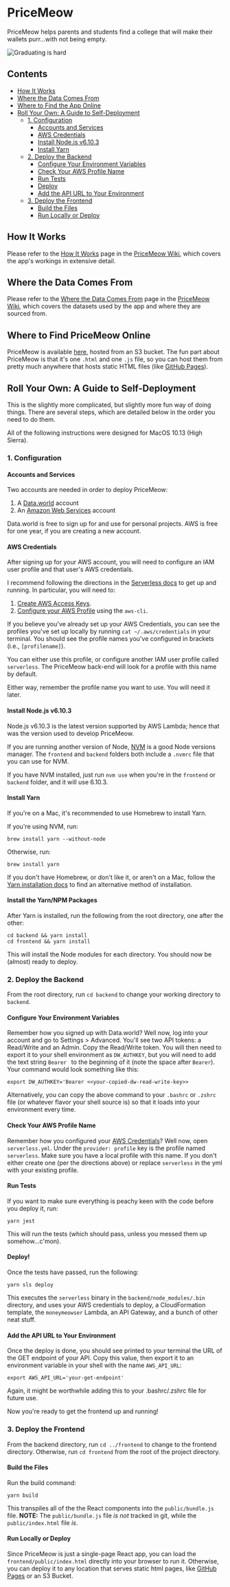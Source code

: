 # PriceMeow

PriceMeow helps parents and students find a college that will make their wallets purr...with not being empty.

![Graduating is hard](https://i.pinimg.com/736x/34/19/d9/3419d97a19677f1d388ae0cb7a9ce971--funny-graduation-caps-decorated-graduation-caps.jpg)

## Contents

- [How It Works](#how-it-works)
- [Where the Data Comes From](#where-the-data-comes-from)
- [Where to Find the App Online](#where-to-find-the-app-online)
- [Roll Your Own: A Guide to Self-Deployment](#roll-your-own-a-guide-to-self-deployment)
  - [1. Configuration](#1-configuration)
    - [Accounts and Services](#accounts-and-services)
    - [AWS Credentials](#aws-credentials)
    - [Install Node.js v6.10.3]()
    - [Install Yarn](#install-yarn)
  - [2. Deploy the Backend](#2-deploy-the-backend)
    - [Configure Your Environment Variables](#configure-your-environment-variables)
    - [Check Your AWS Profile Name](#check-your-aws-profile-name)
    - [Run Tests](#run-tests)
    - [Deploy](#deploy)
    - [Add the API URL to Your Environment](#add-the-api-url-to-your-environment)
  - [3. Deploy the Frontend](#3-deploy-the-frontend)
    - [Build the Files](#build-the-files)
    - [Run Locally or Deploy](#run-locally-or-deploy)

## How It Works

Please refer to the [How It Works](https://github.com/JohnTheSixth/pricemeow/wiki/How-It-Works) page in the [PriceMeow Wiki](https://github.com/JohnTheSixth/pricemeow/wiki), which covers the app's workings in extensive detail.

## Where the Data Comes From

Please refer to the [Where the Data Comes From](https://github.com/JohnTheSixth/pricemeow/wiki/Where-the-Data-Comes-From) page in the [PriceMeow Wiki](https://github.com/JohnTheSixth/pricemeow/wiki), which covers the datasets used by the  app and where they are sourced from.

## Where to Find PriceMeow Online

PriceMeow is available [here](https://s3.us-east-2.amazonaws.com/pricemeow/index.html), hosted from an S3 bucket. The fun part about PriceMeow is that it's one `.html` and one `.js` file, so you can host them from pretty much anywhere that hosts static HTML files (like [GitHub Pages](https://pages.github.com/)).

## Roll Your Own: A Guide to Self-Deployment

This is the slightly more complicated, but slightly more fun way of doing things. There are several steps, which are detailed below in the order you need to do them.

All of the following instructions were designed for MacOS 10.13 (High Sierra).

### 1. Configuration

#### Accounts and Services

Two accounts are needed in order to deploy PriceMeow:

1. A [Data.world](https://data.world/) account
2. An [Amazon Web Services](https://aws.amazon.com/) account

Data.world is free to sign up for and use for personal projects. AWS is free for one year, if you are creating a new account. 

#### AWS Credentials

After signing up for your AWS account, you will need to configure an IAM user profile and that user's AWS credentials.

I recommend following the directions in the [Serverless docs](https://serverless.com/framework/docs/providers/aws/guide/credentials/) to get up and running. In particular, you will need to:

1. [Create AWS Access Keys](https://serverless.com/framework/docs/providers/aws/guide/credentials#creating-aws-access-keys).
2. [Configure your AWS Profile](https://serverless.com/framework/docs/providers/aws/guide/credentials#using-aws-profiles) using the `aws-cli`.

If you believe you've already set up your AWS Credentials, you can see the profiles you've set up locally by running `cat ~/.aws/credentials` in your terminal. You should see the profile names you've configured in brackets (i.e., `[profilename]`).

You can either use this profile, or configure another IAM user profile called `serverless`. The PriceMeow back-end will look for a profile with this name by default.

Either way, remember the profile name you want to use. You will need it later.

#### Install Node.js v6.10.3

Node.js v6.10.3 is the latest version supported by AWS Lambda; hence that was the version used to develop PriceMeow.

If you are running another version of Node, [NVM](https://github.com/creationix/nvm) is a good Node versions manager. The `frontend` and `backend` folders both include a `.nvmrc` file that you can use for NVM.

If you have NVM installed, just run `nvm use` when you're in the `frontend` or `backend` folder, and it will use 6.10.3.

#### Install Yarn

If you're on a Mac, it's recommended to use Homebrew to install Yarn.

If you're using NVM, run:

```
brew install yarn --without-node
```

Otherwise, run:

```
brew install yarn
```

If you don't have Homebrew, or don't like it, or aren't on a Mac, follow the [Yarn installation docs](https://yarnpkg.com/lang/en/docs/install/) to find an alternative method of installation.

#### Install the Yarn/NPM Packages

After Yarn is installed, run the following from the root directory, one after the other:

```
cd backend && yarn install
cd frontend && yarn install
```

This will install the Node modules for each directory. You should now be (almost) ready to deploy.

### 2. Deploy the Backend

From the root directory, run `cd backend` to change your working directory to `backend`.

#### Configure Your Environment Variables

Remember how you signed up with Data.world? Well now, log into your account and go to Settings > Advanced. You'll see two API tokens: a Read/Write and an Admin. Copy the Read/Write token. You will then need to export it to your shell environment as `DW_AUTHKEY`, but you will need to add the text string `Bearer ` to the beginning of it (note the space after `Bearer`). Your command would look something like this:

```
export DW_AUTHKEY='Bearer <<your-copied-dw-read-write-key>>
```

Alternatively, you can copy the above command to your `.bashrc` or `.zshrc` file (or whatever flavor your shell source is) so that it loads into your environment every time.

#### Check Your AWS Profile Name

Remember how you configured your [AWS Credentials](#aws-credentials)? Well now, open `serverless.yml`. Under the `provider: profile` key is the profile named `serverless`. Make sure you have a local profile with this name. If you don't either create one (per the directions above) or replace `serverless` in the yml with your existing profile.

#### Run Tests

If you want to make sure everything is peachy keen with the code before you deploy it, run:

```
yarn jest
```

This will run the tests (which should pass, unless you messed them up somehow...c'mon).

#### Deploy!

Once the tests have passed, run the following:

```
yarn sls deploy
```

This executes the `serverless` binary in the `backend/node_modules/.bin` directory, and uses your AWS credentials to deploy, a CloudFormation template, the `moneymeowser` Lambda, an API Gateway, and a bunch of other neat stuff.

#### Add the API URL to Your Environment

Once the deploy is done, you should see printed to your terminal the URL of the GET endpoint of your API. Copy this value, then export it to an environment variable in your shell with the name `AWS_API_URL`:

```
export AWS_API_URL='your-get-endpoint'
```

Again, it might be worthwhile adding this to your .bashrc/.zshrc file for future use.

Now you're ready to get the frontend up and running!

### 3. Deploy the Frontend

From the backend directory, run `cd ../frontend` to change to the frontend directory. Otherwise, run `cd frontend` from the root of the project directory.

#### Build the Files

Run the build command:

```
yarn build
```

This transpiles all of the the React components into the `public/bundle.js` file. **NOTE:** The `public/bundle.js` file _is not_ tracked in git, while the `public/index.html` file _is_.

#### Run Locally or Deploy

Since PriceMeow is just a single-page React app, you can load the `frontend/public/index.html` directly into your browser to run it. Otherwise, you can deploy it to any location that serves static html pages, like [GitHub Pages](https://pages.github.com/) or an S3 Bucket.
